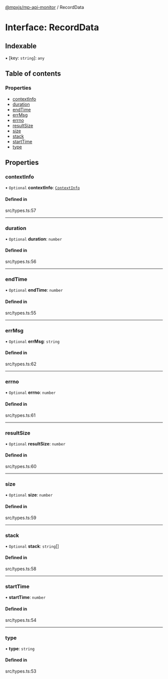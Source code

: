 [@mpxjs/mp-api-monitor](../README.md) / RecordData

# Interface: RecordData

## Indexable

▪ [key: `string`]: `any`

## Table of contents

### Properties

- [contextInfo](RecordData.md#contextinfo)
- [duration](RecordData.md#duration)
- [endTime](RecordData.md#endtime)
- [errMsg](RecordData.md#errmsg)
- [errno](RecordData.md#errno)
- [resultSize](RecordData.md#resultsize)
- [size](RecordData.md#size)
- [stack](RecordData.md#stack)
- [startTime](RecordData.md#starttime)
- [type](RecordData.md#type)

## Properties

### contextInfo

• `Optional` **contextInfo**: [`ContextInfo`](ContextInfo.md)

#### Defined in

src/types.ts:57

___

### duration

• `Optional` **duration**: `number`

#### Defined in

src/types.ts:56

___

### endTime

• `Optional` **endTime**: `number`

#### Defined in

src/types.ts:55

___

### errMsg

• `Optional` **errMsg**: `string`

#### Defined in

src/types.ts:62

___

### errno

• `Optional` **errno**: `number`

#### Defined in

src/types.ts:61

___

### resultSize

• `Optional` **resultSize**: `number`

#### Defined in

src/types.ts:60

___

### size

• `Optional` **size**: `number`

#### Defined in

src/types.ts:59

___

### stack

• `Optional` **stack**: `string`[]

#### Defined in

src/types.ts:58

___

### startTime

• **startTime**: `number`

#### Defined in

src/types.ts:54

___

### type

• **type**: `string`

#### Defined in

src/types.ts:53
